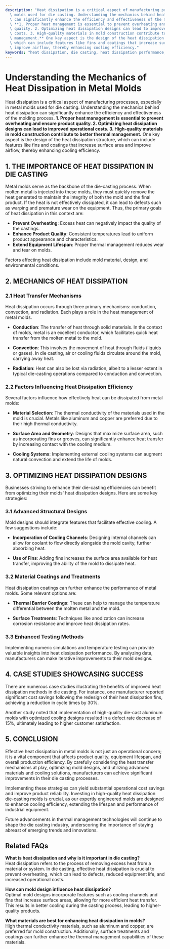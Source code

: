 ```yaml
---
description: "Heat dissipation is a critical aspect of manufacturing processes, especially in metal\
  \ molds used for die casting. Understanding the mechanics behind heat dissipation\
  \ can significantly enhance the efficiency and effectiveness of the molding process.\
  \ **1. Proper heat management is essential to prevent overheating and ensure product\
  \ quality. 2. Optimizing heat dissipation designs can lead to improved operational\
  \ costs. 3. High-quality materials in mold construction contribute to better thermal\
  \ management.** One key aspect is the design of the heat dissipation structure,\
  \ which can include features like fins and coatings that increase surface area and\
  \ improve airflow, thereby enhancing cooling efficiency."
keywords: "heat dissipation, die casting, heat dissipation performance, heat dissipation system"
---
```

# Understanding the Mechanics of Heat Dissipation in Metal Molds

Heat dissipation is a critical aspect of manufacturing processes, especially in metal molds used for die casting. Understanding the mechanics behind heat dissipation can significantly enhance the efficiency and effectiveness of the molding process. **1. Proper heat management is essential to prevent overheating and ensure product quality. 2. Optimizing heat dissipation designs can lead to improved operational costs. 3. High-quality materials in mold construction contribute to better thermal management.** One key aspect is the design of the heat dissipation structure, which can include features like fins and coatings that increase surface area and improve airflow, thereby enhancing cooling efficiency.

## 1. THE IMPORTANCE OF HEAT DISSIPATION IN DIE CASTING

Metal molds serve as the backbone of the die-casting process. When molten metal is injected into these molds, they must quickly remove the heat generated to maintain the integrity of both the mold and the final product. If the heat is not effectively dissipated, it can lead to defects such as warping and premature wear on the equipment. Thus, the primary goals of heat dissipation in this context are:

- **Prevent Overheating**: Excess heat can negatively impact the quality of the castings.
- **Enhance Product Quality**: Consistent temperatures lead to uniform product appearance and characteristics.
- **Extend Equipment Lifespan**: Proper thermal management reduces wear and tear on molds.

Factors affecting heat dissipation include mold material, design, and environmental conditions.

## 2. MECHANICS OF HEAT DISSIPATION

### 2.1 Heat Transfer Mechanisms

Heat dissipation occurs through three primary mechanisms: conduction, convection, and radiation. Each plays a role in the heat management of metal molds.

- **Conduction**: The transfer of heat through solid materials. In the context of molds, metal is an excellent conductor, which facilitates quick heat transfer from the molten metal to the mold.
  
- **Convection**: This involves the movement of heat through fluids (liquids or gases). In die casting, air or cooling fluids circulate around the mold, carrying away heat.

- **Radiation**: Heat can also be lost via radiation, albeit to a lesser extent in typical die-casting operations compared to conduction and convection.

### 2.2 Factors Influencing Heat Dissipation Efficiency

Several factors influence how effectively heat can be dissipated from metal molds:

- **Material Selection**: The thermal conductivity of the materials used in the mold is crucial. Metals like aluminum and copper are preferred due to their high thermal conductivity.
  
- **Surface Area and Geometry**: Designs that maximize surface area, such as incorporating fins or grooves, can significantly enhance heat transfer by increasing contact with the cooling medium.

- **Cooling Systems**: Implementing external cooling systems can augment natural convection and extend the life of molds.

## 3. OPTIMIZING HEAT DISSIPATION DESIGNS

Businesses striving to enhance their die-casting efficiencies can benefit from optimizing their molds' heat dissipation designs. Here are some key strategies:

### 3.1 Advanced Structural Designs

Mold designs should integrate features that facilitate effective cooling. A few suggestions include:

- **Incorporation of Cooling Channels**: Designing internal channels can allow for coolant to flow directly alongside the mold cavity, further absorbing heat.

- **Use of Fins**: Adding fins increases the surface area available for heat transfer, improving the ability of the mold to dissipate heat.

### 3.2 Material Coatings and Treatments

Heat dissipation coatings can further enhance the performance of metal molds. Some relevant options are:

- **Thermal Barrier Coatings**: These can help to manage the temperature differential between the molten metal and the mold.
  
- **Surface Treatments**: Techniques like anodization can increase corrosion resistance and improve heat dissipation rates.

### 3.3 Enhanced Testing Methods

Implementing numeric simulations and temperature testing can provide valuable insights into heat dissipation performance. By analyzing data, manufacturers can make iterative improvements to their mold designs.

## 4. CASE STUDIES SHOWCASING SUCCESS

There are numerous case studies illustrating the benefits of improved heat dissipation methods in die casting. For instance, one manufacturer reported significant cost savings following the redesign of their heat dissipation fins, achieving a reduction in cycle times by 30%.

Another study noted that implementation of high-quality die-cast aluminum molds with optimized cooling designs resulted in a defect rate decrease of 15%, ultimately leading to higher customer satisfaction.

## 5. CONCLUSION

Effective heat dissipation in metal molds is not just an operational concern; it is a vital component that affects product quality, equipment lifespan, and overall production efficiency. By carefully considering the heat transfer mechanisms at play, optimizing mold designs, and utilizing advanced materials and cooling solutions, manufacturers can achieve significant improvements in their die casting processes. 

Implementing these strategies can yield substantial operational cost savings and improve product reliability. Investing in high-quality heat dissipation die-casting molds is crucial, as our expertly engineered molds are designed to enhance cooling efficiency, extending the lifespan and performance of industrial equipment. 

Future advancements in thermal management technologies will continue to shape the die casting industry, underscoring the importance of staying abreast of emerging trends and innovations.

## Related FAQs

**What is heat dissipation and why is it important in die casting?**  
Heat dissipation refers to the process of removing excess heat from a material or system. In die casting, effective heat dissipation is crucial to prevent overheating, which can lead to defects, reduced equipment life, and increased operational costs.

**How can mold design influence heat dissipation?**  
Optimal mold designs incorporate features such as cooling channels and fins that increase surface areas, allowing for more efficient heat transfer. This results in better cooling during the casting process, leading to higher-quality products.

**What materials are best for enhancing heat dissipation in molds?**  
High thermal conductivity materials, such as aluminum and copper, are preferred for mold construction. Additionally, surface treatments and coatings can further enhance the thermal management capabilities of these materials.
